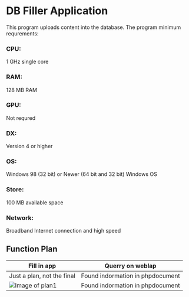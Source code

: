 # DB Filler Application

This program uploads content into the database.
The program minimum requrements:

### CPU:
1 GHz single core

### RAM:
128 MB RAM

### GPU:
Not requred

### DX:
Version 4 or higher

### OS:
Windows 98 (32 bit) or Newer (64 bit and 32 bit) Windows OS 

### Store:
100 MB available space

### Network:
Broadband Internet connection and high speed

## Function Plan

Fill in app | Querry on weblap
------------ | -------------
Just a plan, not the final | Found indormation in phpdocument
![Image of plan1](https://github.com/Ryvenay/AFP1_kisprojekt/tree/master/Application/images/plan1.png) | Found indormation in phpdocument